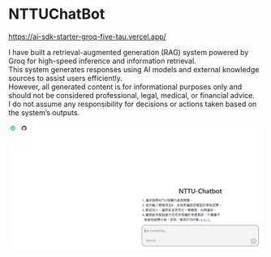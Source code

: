 # NTTUChatBot
https://ai-sdk-starter-groq-five-tau.vercel.app/

I have built a retrieval-augmented generation (RAG) system powered by Groq for high-speed inference and information retrieval.</br>
This system generates responses using AI models and external knowledge sources to assist users efficiently.</br>
However, all generated content is for informational purposes only and should not be considered professional, legal, medical, or financial advice.</br>
I do not assume any responsibility for decisions or actions taken based on the system’s outputs.</br>

![image](https://github.com/di3n0/NTTUChatBot/blob/main/0.png)


